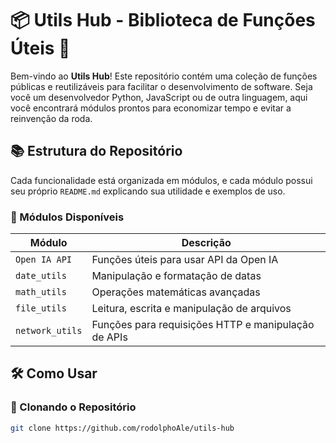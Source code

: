 # 📦 Utils Hub - Biblioteca de Funções Úteis 🚀  

Bem-vindo ao **Utils Hub**! Este repositório contém uma coleção de funções públicas e reutilizáveis para facilitar o desenvolvimento de software. Seja você um desenvolvedor Python, JavaScript ou de outra linguagem, aqui você encontrará módulos prontos para economizar tempo e evitar a reinvenção da roda.  

## 📚 Estrutura do Repositório  

Cada funcionalidade está organizada em módulos, e cada módulo possui seu próprio `README.md` explicando sua utilidade e exemplos de uso.  

### 📂 Módulos Disponíveis  

| Módulo          | Descrição                              |
|-----------------|----------------------------------------|
| `Open IA API`   | Funções úteis para usar API da Open IA |
| `date_utils`    | Manipulação e formatação de datas      |
| `math_utils`    | Operações matemáticas avançadas        |
| `file_utils`    | Leitura, escrita e manipulação de arquivos |
| `network_utils` | Funções para requisições HTTP e manipulação de APIs |

## 🛠️ Como Usar  

### 🔹 Clonando o Repositório  

```sh
git clone https://github.com/rodolphoAle/utils-hub

